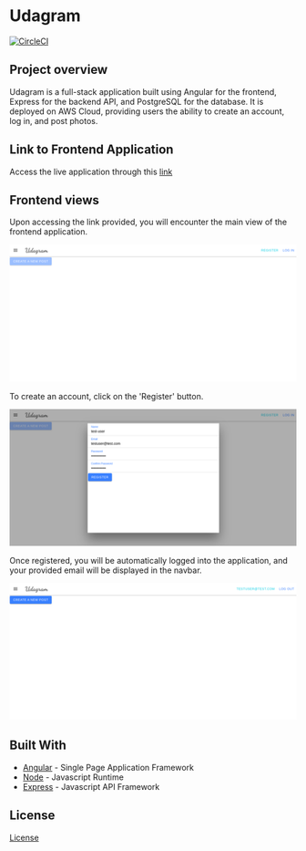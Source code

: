 # Udagram
[![CircleCI](https://dl.circleci.com/status-badge/img/circleci/E4PXZuKdqHmCP4MrygVHiE/Wme7f2dJCfE92e8hzANo9Z/tree/main.svg?style=shield)](https://dl.circleci.com/status-badge/redirect/circleci/E4PXZuKdqHmCP4MrygVHiE/Wme7f2dJCfE92e8hzANo9Z/tree/main)

## Project overview
Udagram is a full-stack application built using Angular for the frontend, Express for the backend API, and PostgreSQL for the database. It is deployed on AWS Cloud, providing users the ability to create an account, log in, and post photos.

## Link to Frontend Application
Access the live application through this [link](http://udagram-432253917402.s3-website-us-east-1.amazonaws.com)

## Frontend views
Upon accessing the link provided, you will encounter the main view of the frontend application.

![frontend main view](./assets/working-application-view-1.png)

To create an account, click on the 'Register' button.

![frontend register](./assets/working-application-register.png)

Once registered, you will be automatically logged into the application, and your provided email will be displayed in the navbar.

![frontend log in](./assets/working-application-logged-user.png)

## Built With

- [Angular](https://angular.io/) - Single Page Application Framework
- [Node](https://nodejs.org) - Javascript Runtime
- [Express](https://expressjs.com/) - Javascript API Framework

## License

[License](LICENSE.txt)

